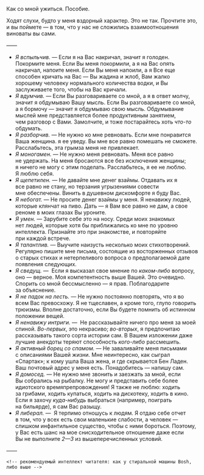 Как со мной ужиться. Пособие.

Ходят слухи, будто у меня вздорный характер. Это не так. Прочтите это, и вы поймете — в том, что у нас не сложились взаимоотношения виноваты вы сами.

——

 
* *Я вспыльчив.* — Если я на Вас накричал, значит я голоден. Покормите меня. Если Вы меня покормили, а я на Вас опять накричал, напоите меня. Если Вы меня напоили, а я Все еще способен кричать на Вас — Вы жадина и жлоб, Вам жалко хорошему человеку нормального количества водки, и Вы заслуживаете того, чтобы на Вас кричали.
* *Я вдумчив.* — Если Вы разговариваете со мной, а я в ответ молчу, значит я обдумываю Вашу мысль. Если Вы разговариваете со мной, а я бормочу — значит я обдумываю свою мысль. Обдумывание мыслей мне представляется более продуктивным занятием, чем разговор с Вами. Замолчите, и тоже постарайтесь хоть _что-то_ обдумать.
* *Я разборчив.* — Не нужно ко мне ревновать. Если мне понравится Ваша женщина. я ее уведу. Вы мне все равно помешать не сможете. Расслабьтесь, эта грымза меня не привлекает.
* *Я моногамен.* — Не нужно меня ревновать. Меня все равно не удержать. На меня бросаются все без исключения женщины; я ничего не могу с этим поделать. Расслабьтесь, я ее не люблю. Я люблю себя.
* *Я щепетилен.* — Не давайте мне денег взаймы. Отдавать их я все равно не стану, но терзания угрызениями совести мне обеспечены. Винить в душевном дискомфорте я буду Вас.
* *Я небогат.* — Не просите денег взаймы у меня. Я ненавижу людей, которые клянчат на пиво. Дать — я Вам все равно не дам, а свое реноме в моих глазах Вы уроните.
* *Я умен.* — Зарубите себе это на носу. Среди моих знакомых нет людей, которые хотя бы приближались ко мне по уровню интеллекта. Признайте это при знакомстве, и повторяйте при каждой встрече.
* *Я талантлив.* — Выучите наизусть несколько моих стихотворений. Регулярно пишите мне письма, состоящие из восторженных отзывов о старых стихах и нетерпеливого вопроса о предполагаемой дате появления следующих.
* *Я сведущ.* —  Если я высказал свое мнение по _каком-либо_ вопросу, оно — верное. Моя компетентность выше Вашей. Это очевидно. Спорить со мной бессмысленно — я прав. Поблагодарите за объяснение.
* *Я не падок на лесть.* — Не нужно постоянно повторять, что я во всем Вас превосхожу. Я не тщеславен, а кроме того, глупо говорить трюизмы. Вполне достаточно, если Вы будете помнить об истинном положении вещей.
* *Я ненавижу интриги.* —  Не рассказывайте ничего про меня за моей спиной. _Во-первых_, это некрасиво; _во-вторых_, я предпочитаю рассказывать такого сорта истории сам. В Вашем изложении даже лучшие анекдоты теряют способность _кого-либо_ рассмешить.
* *Я активный борец со спамом.* — Не заваливайте меня письмами с описаниями Вашей жизни. Мне неинтересно, как сыграл «Спартак»; к кому ушла Ваша жена, и где скрывается Бен Ладен. Ваш почтовый адрес у меня есть. Понадобитесь — напишу сам.
* *Я домосед.* — Не нужно мне звонить и заезжать за мной, если Вы собрались на рыбалку. Не могу и представить себе более идиотского времяпрепровождения! Я также не люблю: ходить за грибами, ходить купаться, ходить на дискотеку, ходить в кино. Если я захочу _куда-нибудь_ выбраться (например, поиграть на бильярде), я сам Вас разыщу.
* *Я либерал.* —  Я терпимо отношусь к людям. Я отдаю себе отчет в том, что у всех есть свои маленькие слабости, а человек — слишком инфантильное существо, чтобы с ними бороться. Поэтому, у Вас есть шанс на мое снисходительное отношение даже если Вы не выполните _2—3_ из вышеперечисленных условий.

 

——

 

`<!-- рекомендуемый интеллект читателя: как у стиральной машины Bosh, либо выше -->`